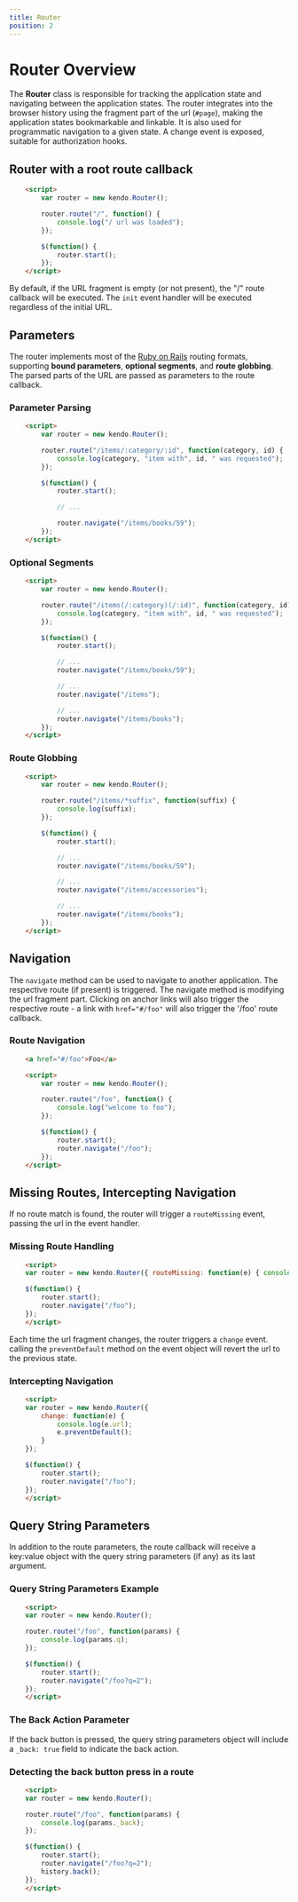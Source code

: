 ```yaml
---
title: Router
position: 2
---
```


# Router Overview

The **Router** class is responsible for tracking the application state and navigating between the application states.
The router integrates into the browser history using the fragment part of the url (`#page`), making the application states bookmarkable and linkable.
It is also used for programmatic navigation to a given state. A change event is exposed, suitable for authorization hooks.

## Router with a root route callback

```html
    <script>
        var router = new kendo.Router();

        router.route("/", function() {
            console.log("/ url was loaded");
        });

        $(function() {
            router.start();
        });
    </script>
```
By default, if the URL fragment is empty (or not present), the "/" route callback will be executed. The `init` event handler will be executed regardless of the initial URL.

## Parameters

The router implements most of the [Ruby on Rails](http://guides.rubyonrails.org/routing.html#non-resourceful-routes) routing formats, supporting **bound parameters**, **optional segments**, and **route globbing**.
The parsed parts of the URL are passed as parameters to the route callback.

### Parameter Parsing

```html
    <script>
        var router = new kendo.Router();

        router.route("/items/:category/:id", function(category, id) {
            console.log(category, "item with", id, " was requested");
        });

        $(function() {
            router.start();

            // ...

            router.navigate("/items/books/59");
        });
    </script>
```

### Optional Segments

```html
    <script>
        var router = new kendo.Router();

        router.route("/items(/:category)(/:id)", function(category, id) {
            console.log(category, "item with", id, " was requested");
        });

        $(function() {
            router.start();

            // ...
            router.navigate("/items/books/59");

            // ...
            router.navigate("/items");

            // ...
            router.navigate("/items/books");
        });
    </script>
```

### Route Globbing

```html
    <script>
        var router = new kendo.Router();

        router.route("/items/*suffix", function(suffix) {
            console.log(suffix);
        });

        $(function() {
            router.start();

            // ...
            router.navigate("/items/books/59");

            // ...
            router.navigate("/items/accessories");

            // ...
            router.navigate("/items/books");
        });
    </script>
```

## Navigation

The `navigate` method can be used to navigate to another application. The respective route (if present) is triggered. The navigate method is modifying the url fragment part.
Clicking on anchor links will also trigger the respective route - a link with `href="#/foo"` will also trigger the '/foo' route callback.

### Route Navigation

```html
    <a href="#/foo">Foo</a>

    <script>
        var router = new kendo.Router();

        router.route("/foo", function() {
            console.log("welcome to foo");
        });

        $(function() {
            router.start();
            router.navigate("/foo");
        });
    </script>
```
## Missing Routes, Intercepting Navigation

If no route match is found, the router will trigger a `routeMissing` event, passing the url in the event handler.

### Missing Route Handling

```html
    <script>
    var router = new kendo.Router({ routeMissing: function(e) { console.log(e.url) } });

    $(function() {
        router.start();
        router.navigate("/foo");
    });
    </script>
```

Each time the url fragment changes, the router triggers a `change` event. calling the `preventDefault` method on the event object will revert the url to the previous state.

### Intercepting Navigation

```html
    <script>
    var router = new kendo.Router({
        change: function(e) {
            console.log(e.url);
            e.preventDefault();
        }
    });

    $(function() {
        router.start();
        router.navigate("/foo");
    });
    </script>
```

## Query String Parameters

In addition to the route parameters, the route callback will receive a key:value object with
the query string parameters (if any) as its last argument.

### Query String Parameters Example

```html
    <script>
    var router = new kendo.Router();

    router.route("/foo", function(params) {
        console.log(params.q);
    });

    $(function() {
        router.start();
        router.navigate("/foo?q=2");
    });
    </script>
```

### The Back Action Parameter

If the back button is pressed, the query string parameters object will include a `_back: true` field to indicate the back action.

### Detecting the back button press in a route

```html
    <script>
    var router = new kendo.Router();

    router.route("/foo", function(params) {
        console.log(params._back);
    });

    $(function() {
        router.start();
        router.navigate("/foo?q=2");
        history.back();
    });
    </script>
```
